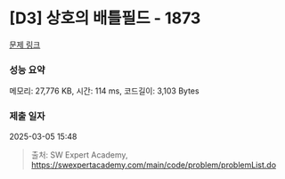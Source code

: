 # [D3] 상호의 배틀필드 - 1873 

[문제 링크](https://swexpertacademy.com/main/code/problem/problemDetail.do?contestProbId=AV5LyE7KD2ADFAXc) 

### 성능 요약

메모리: 27,776 KB, 시간: 114 ms, 코드길이: 3,103 Bytes

### 제출 일자

2025-03-05 15:48



> 출처: SW Expert Academy, https://swexpertacademy.com/main/code/problem/problemList.do